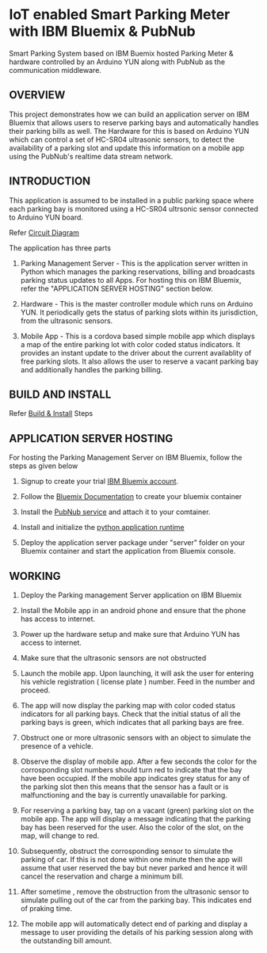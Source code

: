 # IoT enabled Smart Parking Meter with IBM Bluemix & PubNub

Smart Parking System based on IBM Buemix hosted Parking Meter & hardware controlled by an Arduino YUN along with PubNub as the communication middleware.

## OVERVIEW

This project demonstrates how we can build an application server on IBM Bluemix that allows users to reserve parking bays and automatically handles their parking bills as well. The Hardware for this is based on Arduino YUN which can control a set of HC-SR04 ultrasonic sensors, to detect the availability of a parking slot and update this information on a mobile app using the PubNub's realtime data stream network.  

## INTRODUCTION

This application is assumed to be installed in a public parking space where each parking bay is monitored using a HC-SR04 ultrsonic sensor connected to Arduino YUN board.

Refer [Circuit Diagram](schematic.png)

The application has three parts

1) Parking Management Server - This is the application server written in Python which manages the parking reservations, billing and broadcasts parking status updates to all Apps. For hosting this on IBM Bluemix, refer the "APPLICATION SERVER HOSTING" section below.

2) Hardware - This is the master controller module which runs on Arduino YUN. It periodically gets the status of parking slots within its jurisdiction, from the ultrasonic sensors.

3) Mobile App - This is a cordova based simple mobile app which displays a map of the entire parking lot with color coded status indicators. It provides an instant update to the driver about the current availablity of free parking slots. It also allows the user to reserve a vacant parking bay and additionally handles the parking billing. 

## BUILD AND INSTALL

Refer [Build & Install](BUILD.md) Steps

## APPLICATION SERVER HOSTING

For hosting the Parking Management Server on IBM Bluemix, follow the steps as given below


1. Signup to create your trial [IBM Bluemix account](https://developer.ibm.com/bluemix/#gettingstarted).
 
3. Follow the [Bluemix Documentation](https://www.ng.bluemix.net/docs/) to create your bluemix container 

4. Install the [PubNub service](https://www.pubnub.com/blog/2015-09-09-getting-started-pubnub-ibm-bluemix/) and attach it to your comtainer.
 
5. Install and initialize the [python application runtime](https://www.ng.bluemix.net/docs/starters/python/index.html) 

6. Deploy the application server package under "server" folder on your Bluemix container and start the application from Bluemix console.



## WORKING

1) Deploy the Parking management Server application on IBM Bluemix

2) Install the Mobile app in an android phone and ensure that the phone has access to internet.

3) Power up the hardware setup and make sure that Arduino YUN has access to internet.

4) Make sure that the ultrasonic sensors are not obstructed 

5) Launch the mobile app. Upon launching, it will ask the user for entering his vehicle registration ( license plate ) number. Feed in the number and proceed. 

6) The app will now display the parking map with color coded status indicators for all parking bays. Check that the initial status of all the parking bays is green, which indicates that all parking bays are free.

7) Obstruct one or more ultrasonic sensors with an object to simulate the presence of a vehicle. 

8) Observe the display of mobile app. After a few seconds the color for the corrosponding slot numbers should turn red to indicate that the bay have been occupied. If the mobile app indicates grey status for any of the parking slot then this means that the sensor has a fault or is malfunctioning and the bay is currently unavailable for parking. 

9) For reserving a parking bay, tap on a vacant (green) parking slot on the mobile app. The app will display a message indicating that the parking bay has been reserved for the user. Also the color of the slot, on the map, will change to red.

10) Subsequently, obstruct the corrosponding sensor to simulate the parking of car. If this is not done within one minute then the app will assume that user reserved the bay but never parked and hence it will cancel the reservation and charge a minimum bill. 

11) After sometime , remove the obstruction from the ultrasonic sensor to simulate pulling out of the car from the parking bay. This indicates end of praking time.

12) The mobile app will automatically detect end of parking and display a message to user providing the details of his parking session along with the outstanding bill amount.



